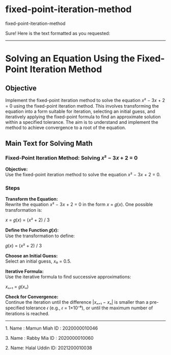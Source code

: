# fixed-point-iteration-method
fixed-point-iteration-method

Sure! Here is the text formatted as you requested:

---

# Solving an Equation Using the Fixed-Point Iteration Method

## Objective

Implement the fixed-point iteration method to solve the equation 𝑥² − 3𝑥 + 2 = 0 using the fixed-point iteration method. This involves transforming the equation into a form suitable for iteration, selecting an initial guess, and iteratively applying the fixed-point formula to find an approximate solution within a specified tolerance. The aim is to understand and implement the method to achieve convergence to a root of the equation.

## Main Text for Solving Math

### Fixed-Point Iteration Method: Solving 𝑥² − 3𝑥 + 2 = 0

**Objective:**  
Use the fixed-point iteration method to solve the equation 𝑥² − 3𝑥 + 2 = 0.

### Steps

**Transform the Equation:**  
Rewrite the equation 𝑥² − 3𝑥 + 2 = 0 in the form 𝑥 = 𝑔(𝑥). One possible transformation is:

𝑥 = 𝑔(𝑥) = (𝑥² + 2) / 3

**Define the Function 𝑔(𝑥):**  
Use the transformation to define:

𝑔(𝑥) = (𝑥² + 2) / 3

**Choose an Initial Guess:**  
Select an initial guess, 𝑥₀ = 0.5.

**Iterative Formula:**  
Use the iterative formula to find successive approximations:

𝑥ₙ₊₁ = 𝑔(𝑥ₙ)

**Check for Convergence:**  
Continue the iteration until the difference |𝑥ₙ₊₁ − 𝑥ₙ| is smaller than a pre-specified tolerance 𝜖 (e.g., 𝜖 = 1×10⁻⁶), or until the maximum number of iterations is reached.

---

1.⁠ ⁠Name : Mamun Miah
ID : 2020000010046

3.⁠ ⁠Name : Rabby Mia
ID : 2020000010060

2.⁠ ⁠Name: Halal Uddin
ID: 2021200010038
